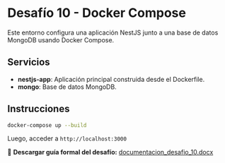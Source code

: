# Desafío 10 - Docker Compose

Este entorno configura una aplicación NestJS junto a una base de datos MongoDB usando Docker Compose.

## Servicios

- **nestjs-app**: Aplicación principal construida desde el Dockerfile.
- **mongo**: Base de datos MongoDB.

## Instrucciones

```bash
docker-compose up --build
```

Luego, acceder a `http://localhost:3000`

📄 **Descargar guía formal del desafío:**
[documentacion_desafio_10.docx](./documentacion_desafio_10.docx)